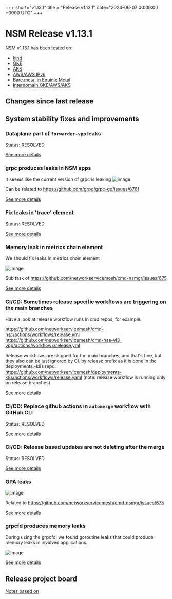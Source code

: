 
+++
short="v1.13.1"
title = "Release v1.13.1"
date="2024-06-07 00:00:00 +0000 UTC"
+++


# NSM Release v1.13.1 



NSM v1.13.1 has been tested on:
- [kind](https://github.com/networkservicemesh/integration-k8s-kind/actions?query=branch%3Arelease%2Fv1.13.1+)
- [GKE](https://github.com/networkservicemesh/integration-k8s-gke/actions?query=branch%3Arelease%2Fv1.13.1+)
- [AKS](https://github.com/networkservicemesh/integration-k8s-aks/actions?query=branch%3Arelease%2Fv1.13.1+)
- [AWS/AWS IPv6](https://github.com/networkservicemesh/integration-k8s-aws/actions?query=branch%3Arelease%2Fv1.13.1+)
- [Bare metal in Equinix Metal](https://github.com/networkservicemesh/integration-k8s-packet/actions?query=branch%3Arelease%2Fv1.13.1+)
- [Interdomain GKE/AWS/AKS](https://github.com/networkservicemesh/integration-interdomain-k8s/actions?query=branch%3Arelease%2Fv1.13.1+)


## Changes since last release



## System stability fixes and improvements



### Dataplane part of `forwarder-vpp` leaks

Status: RESOLVED.

[See more details](https://github.com/networkservicemesh/cmd-forwarder-vpp/issues/1120)


### grpc produces leaks in NSM apps

It seems like the current version of grpc is leaking
![image](https://github.com/networkservicemesh/sdk/assets/49399980/7e3c75c6-9995-4cab-a837-a748e35e4c02)


Can be related to https://github.com/grpc/grpc-go/issues/6761

[See more details](https://github.com/networkservicemesh/sdk/issues/1619)


### Fix leaks in 'trace' element

Status: RESOLVED.

[See more details](https://github.com/networkservicemesh/sdk/issues/1635)


### Memory leak in metrics chain element



We should fix leaks in metrics chain element 

![image](https://github.com/networkservicemesh/sdk/assets/49399980/4e805d41-fbb6-459a-ab87-8011be1fb474)



Sub task of https://github.com/networkservicemesh/cmd-nsmgr/issues/675

[See more details](https://github.com/networkservicemesh/sdk/issues/1620)


### CI/CD: Sometimes release specific workflows are triggering on the main branches



Have a look at release workflow runs in cmd repos, for example:

https://github.com/networkservicemesh/cmd-nsc/actions/workflows/release.yml
https://github.com/networkservicemesh/cmd-nse-vl3-vpp/actions/workflows/release.yml

Release workflows are skipped for the main branches, and that's fine, but they also can be just ignored by CI. by release prefix as it is done in the deployments.-k8s repo: https://github.com/networkservicemesh/deployments-k8s/actions/workflows/release.yaml (note: release workflow is running only on release branches)

[See more details](https://github.com/networkservicemesh/.github/issues/67)


### CI/CD: Replace github actions in `automerge` workflow with GitHub CLI

Status: RESOLVED.

[See more details](https://github.com/networkservicemesh/.github/issues/71)


### CI/CD: Release based updates are not deleting after the merge

Status: RESOLVED.

[See more details](https://github.com/networkservicemesh/deployments-k8s/issues/11430)


### OPA leaks 




![image](https://github.com/networkservicemesh/sdk/assets/49399980/bf873c22-1a1b-468e-8368-5fb38fd0c229)


Related to https://github.com/networkservicemesh/cmd-nsmgr/issues/675

[See more details](https://github.com/networkservicemesh/sdk/issues/1622)


### grpcfd produces memory leaks

During using the grpcfd, we found goroutine leaks that could produce memory leaks in involved applications.

![image](https://github.com/edwarnicke/grpcfd/assets/49399980/db6751f8-f467-4b44-bbb5-e435f53ce885)

[See more details](https://github.com/edwarnicke/grpcfd/issues/25)



## Release project board

[Notes based on](https://github.com/orgs/networkservicemesh/projects/45)
